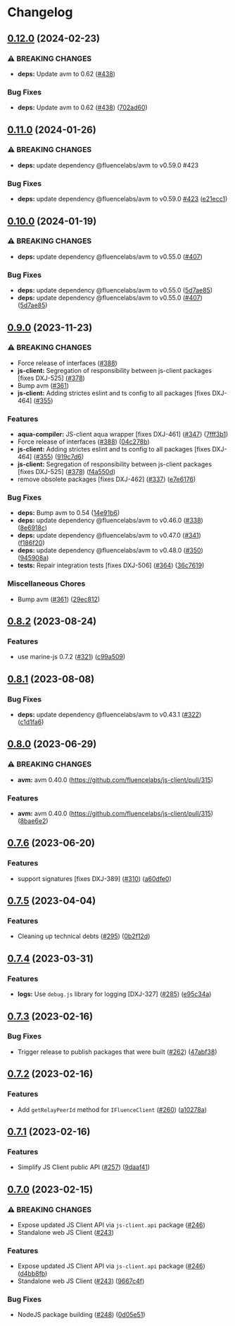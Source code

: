 # Changelog

## [0.12.0](https://github.com/fluencelabs/js-client/compare/interfaces-v0.11.0...interfaces-v0.12.0) (2024-02-23)


### ⚠ BREAKING CHANGES

* **deps:** Update avm to 0.62 ([#438](https://github.com/fluencelabs/js-client/issues/438))

### Bug Fixes

* **deps:** Update avm to 0.62 ([#438](https://github.com/fluencelabs/js-client/issues/438)) ([702ad60](https://github.com/fluencelabs/js-client/commit/702ad605a8e9217f66d3992f31ae8461283ff0b1))

## [0.11.0](https://github.com/fluencelabs/js-client/compare/interfaces-v0.10.0...interfaces-v0.11.0) (2024-01-26)


### ⚠ BREAKING CHANGES

* **deps:** update dependency @fluencelabs/avm to v0.59.0 #423

### Bug Fixes

* **deps:** update dependency @fluencelabs/avm to v0.59.0 [#423](https://github.com/fluencelabs/js-client/issues/423) ([e21ecc1](https://github.com/fluencelabs/js-client/commit/e21ecc1edec5f34f2a56726eb62833774f814fef))

## [0.10.0](https://github.com/fluencelabs/js-client/compare/interfaces-v0.9.0...interfaces-v0.10.0) (2024-01-19)


### ⚠ BREAKING CHANGES

* **deps:** update dependency @fluencelabs/avm to v0.55.0 ([#407](https://github.com/fluencelabs/js-client/issues/407))

### Bug Fixes

* **deps:** update dependency @fluencelabs/avm to v0.55.0 ([5d7ae85](https://github.com/fluencelabs/js-client/commit/5d7ae85e585b8ce1d89f347a0a31d2212fc5a792))
* **deps:** update dependency @fluencelabs/avm to v0.55.0 ([#407](https://github.com/fluencelabs/js-client/issues/407)) ([5d7ae85](https://github.com/fluencelabs/js-client/commit/5d7ae85e585b8ce1d89f347a0a31d2212fc5a792))

## [0.9.0](https://github.com/fluencelabs/js-client/compare/interfaces-v0.8.2...interfaces-v0.9.0) (2023-11-23)


### ⚠ BREAKING CHANGES

* Force release of interfaces ([#388](https://github.com/fluencelabs/js-client/issues/388))
* **js-client:** Segregation of responsibility between js-client packages [fixes DXJ-525] ([#378](https://github.com/fluencelabs/js-client/issues/378))
* Bump avm ([#361](https://github.com/fluencelabs/js-client/issues/361))
* **js-client:** Adding strictes eslint and ts config to all packages [fixes DXJ-464] ([#355](https://github.com/fluencelabs/js-client/issues/355))

### Features

* **aqua-compiler:** JS-client aqua wrapper [fixes DXJ-461] ([#347](https://github.com/fluencelabs/js-client/issues/347)) ([7fff3b1](https://github.com/fluencelabs/js-client/commit/7fff3b1c0374eef76ab4e665b13cf97b5c50ff70))
* Force release of interfaces ([#388](https://github.com/fluencelabs/js-client/issues/388)) ([04c278b](https://github.com/fluencelabs/js-client/commit/04c278b7830aaae5bd83194511de3f942ddd4955))
* **js-client:** Adding strictes eslint and ts config to all packages [fixes DXJ-464] ([#355](https://github.com/fluencelabs/js-client/issues/355)) ([919c7d6](https://github.com/fluencelabs/js-client/commit/919c7d6ea1e9c153ff7a367873c85fb36624125d))
* **js-client:** Segregation of responsibility between js-client packages [fixes DXJ-525] ([#378](https://github.com/fluencelabs/js-client/issues/378)) ([f4a550d](https://github.com/fluencelabs/js-client/commit/f4a550dd226846dfc2ade1ccc35a286dc3be2fed))
* remove obsolete packages [fixes DXJ-462] ([#337](https://github.com/fluencelabs/js-client/issues/337)) ([e7e6176](https://github.com/fluencelabs/js-client/commit/e7e617661f39e1df36a703d5dad93ba52a338919))


### Bug Fixes

* **deps:** Bump avm to 0.54 ([14e91b6](https://github.com/fluencelabs/js-client/commit/14e91b6e00e625792051aee2c82651e5679e3575))
* **deps:** update dependency @fluencelabs/avm to v0.46.0 ([#338](https://github.com/fluencelabs/js-client/issues/338)) ([8e6918c](https://github.com/fluencelabs/js-client/commit/8e6918c4da5bc4cdfe1c840312f477d782d9ca20))
* **deps:** update dependency @fluencelabs/avm to v0.47.0 ([#341](https://github.com/fluencelabs/js-client/issues/341)) ([f186f20](https://github.com/fluencelabs/js-client/commit/f186f209366c29f12e6677e03564ee2fa14b51ae))
* **deps:** update dependency @fluencelabs/avm to v0.48.0 ([#350](https://github.com/fluencelabs/js-client/issues/350)) ([945908a](https://github.com/fluencelabs/js-client/commit/945908a992976f2ad953bcaa3918741f890ffeeb))
* **tests:** Repair integration tests [fixes DXJ-506] ([#364](https://github.com/fluencelabs/js-client/issues/364)) ([36c7619](https://github.com/fluencelabs/js-client/commit/36c7619b4a1e8e2426aaf5592a14e96dafefb273))


### Miscellaneous Chores

* Bump avm ([#361](https://github.com/fluencelabs/js-client/issues/361)) ([29ec812](https://github.com/fluencelabs/js-client/commit/29ec812fc1c5ee812cceb4034776b344e5cadfe5))

## [0.8.2](https://github.com/fluencelabs/js-client/compare/interfaces-v0.8.1...interfaces-v0.8.2) (2023-08-24)

### Features

- use marine-js 0.7.2 ([#321](https://github.com/fluencelabs/js-client/issues/321)) ([c99a509](https://github.com/fluencelabs/js-client/commit/c99a509c8743471856b0beb25696ffe7357d5399))

## [0.8.1](https://github.com/fluencelabs/js-client/compare/interfaces-v0.8.0...interfaces-v0.8.1) (2023-08-08)

### Bug Fixes

- **deps:** update dependency @fluencelabs/avm to v0.43.1 ([#322](https://github.com/fluencelabs/js-client/issues/322)) ([c1d1fa6](https://github.com/fluencelabs/js-client/commit/c1d1fa6659b6dc2c6707786748b3410fab7f1bcd))

## [0.8.0](https://github.com/fluencelabs/js-client/compare/interfaces-v0.7.6...interfaces-v0.8.0) (2023-06-29)

### ⚠ BREAKING CHANGES

- **avm:** avm 0.40.0 (https://github.com/fluencelabs/js-client/pull/315)

### Features

- **avm:** avm 0.40.0 (https://github.com/fluencelabs/js-client/pull/315) ([8bae6e2](https://github.com/fluencelabs/js-client/commit/8bae6e24e62153b567f320ccecc7bce76bc826d1))

## [0.7.6](https://github.com/fluencelabs/js-client/compare/interfaces-v0.7.5...interfaces-v0.7.6) (2023-06-20)

### Features

- support signatures [fixes DXJ-389] ([#310](https://github.com/fluencelabs/js-client/issues/310)) ([a60dfe0](https://github.com/fluencelabs/js-client/commit/a60dfe0d680b4d9ac5092dec64e2ebf478bf80eb))

## [0.7.5](https://github.com/fluencelabs/js-client/compare/interfaces-v0.7.4...interfaces-v0.7.5) (2023-04-04)

### Features

- Cleaning up technical debts ([#295](https://github.com/fluencelabs/js-client/issues/295)) ([0b2f12d](https://github.com/fluencelabs/js-client/commit/0b2f12d8ac223db341d6c30ff403166b3eae2e56))

## [0.7.4](https://github.com/fluencelabs/js-client/compare/interfaces-v0.7.3...interfaces-v0.7.4) (2023-03-31)

### Features

- **logs:** Use `debug.js` library for logging [DXJ-327] ([#285](https://github.com/fluencelabs/js-client/issues/285)) ([e95c34a](https://github.com/fluencelabs/js-client/commit/e95c34a79220bd8ecdcee806802ac3d69a2af0cb))

## [0.7.3](https://github.com/fluencelabs/js-client/compare/interfaces-v0.7.2...interfaces-v0.7.3) (2023-02-16)

### Bug Fixes

- Trigger release to publish packages that were built ([#262](https://github.com/fluencelabs/js-client/issues/262)) ([47abf38](https://github.com/fluencelabs/js-client/commit/47abf3882956ffbdc52df372db26ba6252e8306b))

## [0.7.2](https://github.com/fluencelabs/js-client/compare/interfaces-v0.7.1...interfaces-v0.7.2) (2023-02-16)

### Features

- Add `getRelayPeerId` method for `IFluenceClient` ([#260](https://github.com/fluencelabs/js-client/issues/260)) ([a10278a](https://github.com/fluencelabs/js-client/commit/a10278afaa782a307feb10c4eac060094c101230))

## [0.7.1](https://github.com/fluencelabs/js-client/compare/interfaces-v0.7.0...interfaces-v0.7.1) (2023-02-16)

### Features

- Simplify JS Client public API ([#257](https://github.com/fluencelabs/js-client/issues/257)) ([9daaf41](https://github.com/fluencelabs/js-client/commit/9daaf410964d43228192c829c7ff785db6e88081))

## [0.7.0](https://github.com/fluencelabs/fluence-js/compare/interfaces-v0.6.0...interfaces-v0.7.0) (2023-02-15)

### ⚠ BREAKING CHANGES

- Expose updated JS Client API via `js-client.api` package ([#246](https://github.com/fluencelabs/fluence-js/issues/246))
- Standalone web JS Client ([#243](https://github.com/fluencelabs/fluence-js/issues/243))

### Features

- Expose updated JS Client API via `js-client.api` package ([#246](https://github.com/fluencelabs/fluence-js/issues/246)) ([d4bb8fb](https://github.com/fluencelabs/fluence-js/commit/d4bb8fb42964b3ba25154232980b9ae82c21e627))
- Standalone web JS Client ([#243](https://github.com/fluencelabs/fluence-js/issues/243)) ([9667c4f](https://github.com/fluencelabs/fluence-js/commit/9667c4fec6868f984bba13249f3c47d293396406))

### Bug Fixes

- NodeJS package building ([#248](https://github.com/fluencelabs/fluence-js/issues/248)) ([0d05e51](https://github.com/fluencelabs/fluence-js/commit/0d05e517d89529af513fcb96cfa6c722ccc357a7))
